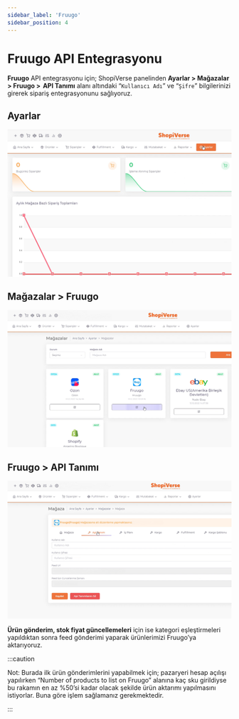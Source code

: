 ```yaml
---
sidebar_label: 'Fruugo'
sidebar_position: 4
---
```


# Fruugo API Entegrasyonu

**Fruugo** API entegrasyonu için; ShopiVerse panelinden **Ayarlar > Mağazalar > Fruugo >  API Tanımı** alanı altındaki “`Kullanıcı Adı`” ve “`Şifre`” bilgilerinizi girerek sipariş entegrasyonunu sağlıyoruz.

## Ayarlar
![Ayarlar](../../../static/img/svayarlar.png)

 
## Mağazalar > Fruugo
![Fruugo](../../../static/img/svfruugo.png)

## Fruugo > API Tanımı
![FruugoAPI](../../../static/img/svfruugoapi.png)


**Ürün gönderim, stok fiyat güncellemeleri** için ise kategori eşleştirmeleri yapıldıktan sonra feed gönderimi yaparak ürünlerimizi Fruugo’ya aktarıyoruz. 


:::caution

Not: Burada ilk ürün gönderimlerini yapabilmek için; pazaryeri hesap açılışı yapılırken “Number of products to list on Fruugo” alanına kaç sku girildiyse bu rakamın en az %50’si kadar olacak şekilde ürün aktarımı yapılmasını istiyorlar. Buna göre işlem sağlamanız gerekmektedir. 


:::

